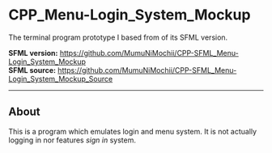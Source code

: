 # CPP_Menu-Login_System_Mockup
The terminal program prototype I based from of its SFML version.

<b>SFML version:</b> https://github.com/MumuNiMochii/CPP-SFML_Menu-Login_System_Mockup<br>
<b>SFML source:</b> https://github.com/MumuNiMochii/CPP-SFML_Menu-Login_System_Mockup_Source

---

## About
This is a program which emulates login and menu system. It is not actually logging in nor
features <em>sign in</em> system.
